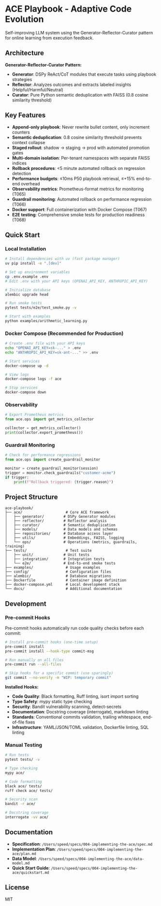 # ACE Playbook - Adaptive Code Evolution

Self-improving LLM system using the Generator-Reflector-Curator pattern for online learning from execution feedback.

## Architecture

**Generator-Reflector-Curator Pattern:**

- **Generator**: DSPy ReAct/CoT modules that execute tasks using playbook strategies
- **Reflector**: Analyzes outcomes and extracts labeled insights (Helpful/Harmful/Neutral)
- **Curator**: Pure Python semantic deduplication with FAISS (0.8 cosine similarity threshold)

## Key Features

- **Append-only playbook**: Never rewrite bullet content, only increment counters
- **Semantic deduplication**: 0.8 cosine similarity threshold prevents context collapse
- **Staged rollout**: shadow → staging → prod with automated promotion gates
- **Multi-domain isolation**: Per-tenant namespaces with separate FAISS indices
- **Rollback procedures**: <5 minute automated rollback on regression detection
- **Performance budgets**: ≤10ms P50 playbook retrieval, ≤+15% end-to-end overhead
- **Observability metrics**: Prometheus-format metrics for monitoring (T065)
- **Guardrail monitoring**: Automated rollback on performance regression (T066)
- **Docker support**: Full containerization with Docker Compose (T067)
- **E2E testing**: Comprehensive smoke tests for production readiness (T068)

## Quick Start

### Local Installation

```bash
# Install dependencies with uv (fast package manager)
uv pip install -e ".[dev]"

# Set up environment variables
cp .env.example .env
# Edit .env with your API keys (OPENAI_API_KEY, ANTHROPIC_API_KEY)

# Initialize database
alembic upgrade head

# Run smoke tests
pytest tests/e2e/test_smoke.py -v

# Start with examples
python examples/arithmetic_learning.py
```

### Docker Compose (Recommended for Production)

```bash
# Create .env file with your API keys
echo "OPENAI_API_KEY=sk-..." > .env
echo "ANTHROPIC_API_KEY=sk-ant-..." >> .env

# Start services
docker-compose up -d

# View logs
docker-compose logs -f ace

# Stop services
docker-compose down
```

### Observability

```python
# Export Prometheus metrics
from ace.ops import get_metrics_collector

collector = get_metrics_collector()
print(collector.export_prometheus())
```

### Guardrail Monitoring

```python
# Check for performance regressions
from ace.ops import create_guardrail_monitor

monitor = create_guardrail_monitor(session)
trigger = monitor.check_guardrails("customer-acme")
if trigger:
    print(f"Rollback triggered: {trigger.reason}")
```

## Project Structure

```text
ace-playbook/
├── ace/                    # Core ACE framework
│   ├── generator/         # DSPy Generator modules
│   ├── reflector/         # Reflector analysis
│   ├── curator/           # Semantic deduplication
│   ├── models/            # Data models and schemas
│   ├── repositories/      # Database access layer
│   ├── utils/             # Embeddings, FAISS, logging
│   └── ops/               # Operations (metrics, guardrails, training)
├── tests/                  # Test suite
│   ├── unit/              # Unit tests
│   ├── integration/       # Integration tests
│   └── e2e/               # End-to-end smoke tests
├── examples/               # Usage examples
├── config/                 # Configuration files
├── alembic/                # Database migrations
├── Dockerfile              # Container image definition
├── docker-compose.yml      # Local development stack
└── docs/                   # Additional documentation
```

## Development

### Pre-commit Hooks

Pre-commit hooks automatically run code quality checks before each commit:

```bash
# Install pre-commit hooks (one-time setup)
pre-commit install
pre-commit install --hook-type commit-msg

# Run manually on all files
pre-commit run --all-files

# Skip hooks for a specific commit (use sparingly)
git commit --no-verify -m "WIP: temporary commit"
```

**Installed Hooks:**

- **Code Quality**: Black formatting, Ruff linting, isort import sorting
- **Type Safety**: mypy static type checking
- **Security**: Bandit vulnerability scanning, detect-secrets
- **Documentation**: Docstring coverage (interrogate), markdown linting
- **Standards**: Conventional commits validation, trailing whitespace, end-of-file fixes
- **Infrastructure**: YAML/JSON/TOML validation, Dockerfile linting, SQL linting

### Manual Testing

```bash
# Run tests
pytest tests/ -v

# Type checking
mypy ace/

# Code formatting
black ace/ tests/
ruff check ace/ tests/

# Security scan
bandit -r ace/

# Docstring coverage
interrogate -vv ace/
```

## Documentation

- **Specification**: `/Users/speed/specs/004-implementing-the-ace/spec.md`
- **Implementation Plan**: `/Users/speed/specs/004-implementing-the-ace/plan.md`
- **Data Model**: `/Users/speed/specs/004-implementing-the-ace/data-model.md`
- **Quick Start Guide**: `/Users/speed/specs/004-implementing-the-ace/quickstart.md`

## License

MIT
